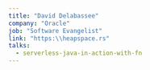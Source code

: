 ```yaml
---
title: "David Delabassee"
company: "Oracle"
job: "Software Evangelist"
link: "https:\\heapspace.rs"
talks:
  - serverless-java-in-action-with-fn
---
```

